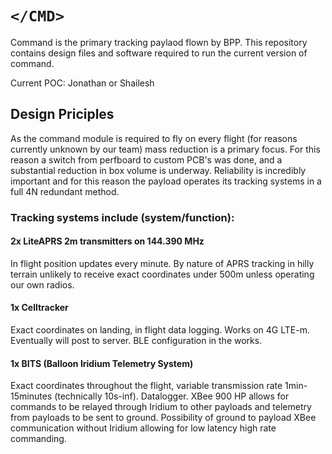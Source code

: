 # ```</CMD>```

Command is the primary tracking paylaod flown by BPP. This repository contains design files and software required to run the current version of command.

Current POC:
Jonathan or Shailesh

 ## Design Priciples
As the command module is required to fly on every flight (for reasons currently unknown by our team) mass reduction is a primary focus. For this reason a switch from perfboard to custom PCB's was done, and a substantial reduction in box volume is underway. Reliability is incredibly important and for this reason the payload operates its tracking systems in a full 4N redundant method.
### Tracking systems include (system/function):
#### 2x LiteAPRS 2m transmitters on 144.390 MHz
In flight position updates every minute. By nature of APRS tracking in hilly terrain unlikely to receive exact coordinates under 500m unless operating our own radios.
#### 1x Celltracker
Exact coordinates on landing, in flight data logging. Works on 4G LTE-m. Eventually will post to server. BLE configuration in the works.
#### 1x BITS (Balloon Iridium Telemetry System)
Exact coordinates throughout the flight, variable transmission rate 1min-15minutes (technically 10s-inf). Datalogger. XBee 900 HP allows for commands to be relayed through Iridium to other payloads and telemetry from payloads to be sent to ground. Possibility of ground to payload XBee communication without Iridium allowing for low latency high rate commanding.
